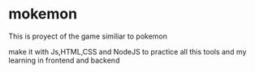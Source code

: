 # mokemon

This is proyect of the game similiar to pokemon 

make it with Js,HTML,CSS and NodeJS to practice all this tools and my learning in frontend and backend
